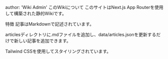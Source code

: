 author: 'Wiki Admin'
このWikiについて
このサイトはNext.js App Routerを使用して構築された静的Wikiです。

特徴
記事はMarkdownで記述されています。

articlesディレクトリに.mdファイルを追加し、data/articles.jsonを更新するだけで新しい記事を追加できます。

Tailwind CSSを使用してスタイリングされています。
